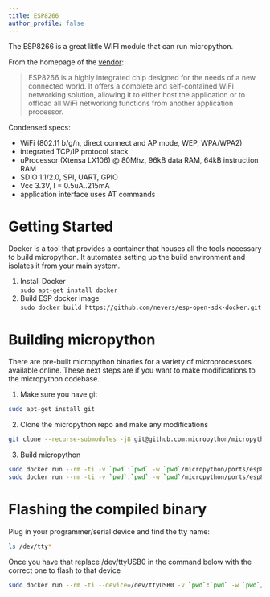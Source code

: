 ```yaml
---
title: ESP8266
author_profile: false
---
```


The ESP8266 is a great little WIFI module that can run micropython.

From the homepage of the [vendor](https://espressif.com/en/products/esp8266/):

> ESP8266 is a highly integrated chip designed for the needs of a new connected world. It offers a complete and self-contained WiFi networking solution, allowing it to either host the application or to offload all WiFi networking functions from another application processor.

Condensed specs:

* WiFi (802.11 b/g/n, direct connect and AP mode, WEP, WPA/WPA2)
* integrated TCP/IP protocol stack
* uProcessor (Xtensa LX106) @ 80Mhz, 96kB data RAM, 64kB instruction RAM
* SDIO 1.1/2.0, SPI, UART, GPIO
* Vcc 3.3V, I = 0.5uA..215mA
* application interface uses AT commands

# Getting Started

Docker is a tool that provides a container that houses all the tools necessary to build micropython. It automates setting up the build environment and isolates it from your main system.

1. Install Docker  
  ```sudo apt-get install docker```
2. Build ESP docker image  
  ```sudo docker build https://github.com/nevers/esp-open-sdk-docker.git```

# Building micropython

There are pre-built micropython binaries for a variety of microprocessors available online. These next steps are if you want to make modifications to the micropython codebase.
1. Make sure you have git  
  ```sh
  sudo apt-get install git
  ```
2. Clone the micropython repo and make any modifications  
  ```sh
  git clone --recurse-submodules -j8 git@github.com:micropython/micropython.git
  ```  
3. Build micropython  
  ```sh
  sudo docker run --rm -ti -v `pwd`:`pwd` -w `pwd`/micropython/ports/esp8266/ esp-open-sdk:2.0.0 make axtls
  sudo docker run --rm -ti -v `pwd`:`pwd` -w `pwd`/micropython/ports/esp8266/ esp-open-sdk:2.0.0 make
  ```
  
  # Flashing the compiled binary
  
  Plug in your programmer/serial device and find the tty name:
  ```sh
  ls /dev/tty*
  ```
  
  Once you have that replace /dev/ttyUSB0 in the command below with the correct one to flash to that device
  ```sh
  sudo docker run --rm -ti --device=/dev/ttyUSB0 -v `pwd`:`pwd` -w `pwd`/micropython/ports/esp8266/ esp-open-sdk:2.0.0 make deploy
  ```


